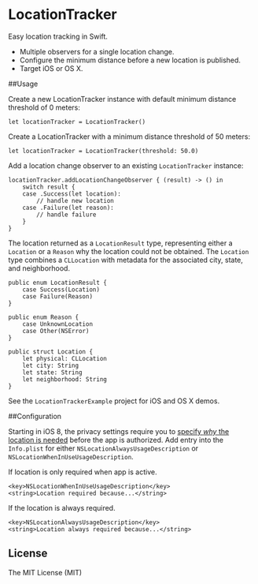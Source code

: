 LocationTracker
====

Easy location tracking in Swift.

* Multiple observers for a single location change.
* Configure the minimum distance before a new location is published.
* Target iOS or OS X.

##Usage

Create a new LocationTracker instance with default minimum distance threshold of 0 meters:

	let locationTracker = LocationTracker()

Create a LocationTracker with a minimum distance threshold of 50 meters:

	let locationTracker = LocationTracker(threshold: 50.0)

Add a location change observer to an existing `LocationTracker` instance:

```
locationTracker.addLocationChangeObserver { (result) -> () in
    switch result {
    case .Success(let location):
        // handle new location
    case .Failure(let reason):
        // handle failure
    }
}
```

The location returned as a `LocationResult` type, representing either a `Location` or a `Reason` why the location could not be obtained. The `Location` type combines a `CLLocation` with metadata for the associated city, state, and neighborhood.

```
public enum LocationResult {
    case Success(Location)
    case Failure(Reason)
}

public enum Reason {
    case UnknownLocation
    case Other(NSError)
}

public struct Location {
    let physical: CLLocation
    let city: String
    let state: String
    let neighborhood: String
}
```

See the `LocationTrackerExample` project for iOS and OS X demos.

##Configuration

Starting in iOS 8, the privacy settings require you to [specify *why* the location is needed](http://stackoverflow.com/a/24063578) before the app is authorized. Add entry into the `Info.plist` for either `NSLocationAlwaysUsageDescription` or `NSLocationWhenInUseUsageDescription`.

If location is only required when app is active.

    <key>NSLocationWhenInUseUsageDescription</key>
    <string>Location required because...</string>

If the location is always required.

    <key>NSLocationAlwaysUsageDescription</key>
    <string>Location always required because...</string>

## License

The MIT License (MIT)
